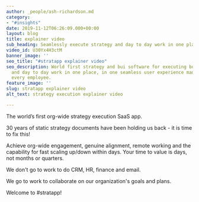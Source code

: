 ```yaml
---
author: _people/ash-richardson.md
category:
- "#insights"
date: 2019-11-12T06:26:09.000+00:00
layout: blog
title: explainer video
sub_heading: Seamlessly execute strategy and day to day work in one place.
video_id: U30Yx4H3ctM
banner_image: ''
seo_title: "#stratapp explainer video"
seo_description: World first strategy and bui software for executing both strategy
  and day to day work in one place, in one seamless user experience made easy for
  every employee.
feature_image: ''
slug: stratapp explainer video
alt_text: strategy execution explainer video

---
```

The world’s first org-wide strategy execution SaaS app.

30 years of static strategy documents have been holding us back - it is time to fix this!

Achieve org-wide engagement, genuine alignment, remote working and the capability for fast scaling up/down within days.  Your time to value is days, not months or quarters.

We don't go to work to do CRM, HR, finance and email. 

We go to work to collaborate on our organization's goals and plans.

Welcome to #stratapp!